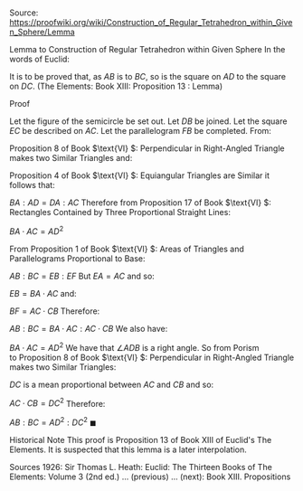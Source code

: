 # 

Source: https://proofwiki.org/wiki/Construction_of_Regular_Tetrahedron_within_Given_Sphere/Lemma



Lemma to Construction of Regular Tetrahedron within Given Sphere
In the words of Euclid:

It is to be proved that, as $AB$ is to $BC$, so is the square on $AD$ to the square on $DC$.
(The Elements: Book $\text{XIII}$: Proposition $13$ : Lemma)


Proof

Let the figure of the semicircle be set out.
Let $DB$ be joined.
Let the square $EC$ be described on $AC$.
Let the parallelogram $FB$ be completed.
From:

Proposition $8$ of Book $\text{VI} $: Perpendicular in Right-Angled Triangle makes two Similar Triangles
and:

Proposition $4$ of Book $\text{VI} $: Equiangular Triangles are Similar
it follows that:

$BA : AD = DA : AC$
Therefore from Proposition $17$ of Book $\text{VI} $: Rectangles Contained by Three Proportional Straight Lines:

$BA \cdot AC = AD^2$

From Proposition $1$ of Book $\text{VI} $: Areas of Triangles and Parallelograms Proportional to Base:

$AB : BC = EB : EF$
But $EA = AC$ and so:

$EB = BA \cdot AC$
and:

$BF = AC \cdot CB$
Therefore:

$AB : BC = BA \cdot AC : AC \cdot CB$
We also have:

$BA \cdot AC = AD^2$
We have that $\angle ADB$ is a right angle.
So from Porism to Proposition $8$ of Book $\text{VI} $: Perpendicular in Right-Angled Triangle makes two Similar Triangles:

$DC$ is a mean proportional between $AC$ and $CB$
and so:

$AC \cdot CB = DC^2$
Therefore:

$AB : BC = AD^2 : DC^2$
$\blacksquare$


Historical Note
This proof is Proposition $13$ of Book $\text{XIII}$ of Euclid's The Elements. It is suspected that this lemma is a later interpolation. 


Sources
1926: Sir Thomas L. Heath: Euclid: The Thirteen Books of The Elements: Volume 3 (2nd ed.) ... (previous) ... (next): Book $\text{XIII}$. Propositions




